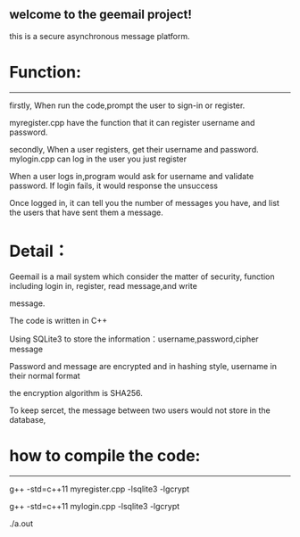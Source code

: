 ## welcome to the geemail project!

this is a secure asynchronous message platform.

# Function:
---------------------------------------------------------------------------------------------------------------------------
firstly, When run the code,prompt the user to sign-in or register.

myregister.cpp have the function that it can register username and password.

secondly, When a user registers, get their username and password. mylogin.cpp can log in the user you just register 

When a user logs in,program would ask for username and validate password. If login fails, it would response the unsuccess

Once logged in, it can tell you the number of messages you have, and list the users that have sent them a message.


# Detail：

Geemail is a mail system which consider the matter of security, function including login in, register, read message,and write 

message.

The code is written in C++

Using SQLite3 to store the information：username,password,cipher message

Password and message are encrypted and in hashing style, username in their normal format

the encryption algorithm is SHA256.

To keep sercet, the message between two users would not store in the database,




# how to compile the code:
-----------------------------------------------------------------------------------------------------------------------------

g++ -std=c++11 myregister.cpp -lsqlite3 -lgcrypt

g++ -std=c++11 mylogin.cpp -lsqlite3 -lgcrypt

./a.out


